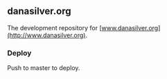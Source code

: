 ## danasilver.org

The development repository for [www.danasilver.org](http://www.danasilver.org).

### Deploy

Push to master to deploy.